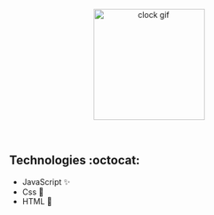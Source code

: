 <p  align="center">
<img  src="https://media.giphy.com/media/YWzwa1nGjXk2xufkVM/giphy.gif"  height="200" alt="clock gif">
</p>
<br/>


## Technologies :octocat:
* JavaScript :sparkles:
* Css :nail_care:
* HTML :hammer:	
